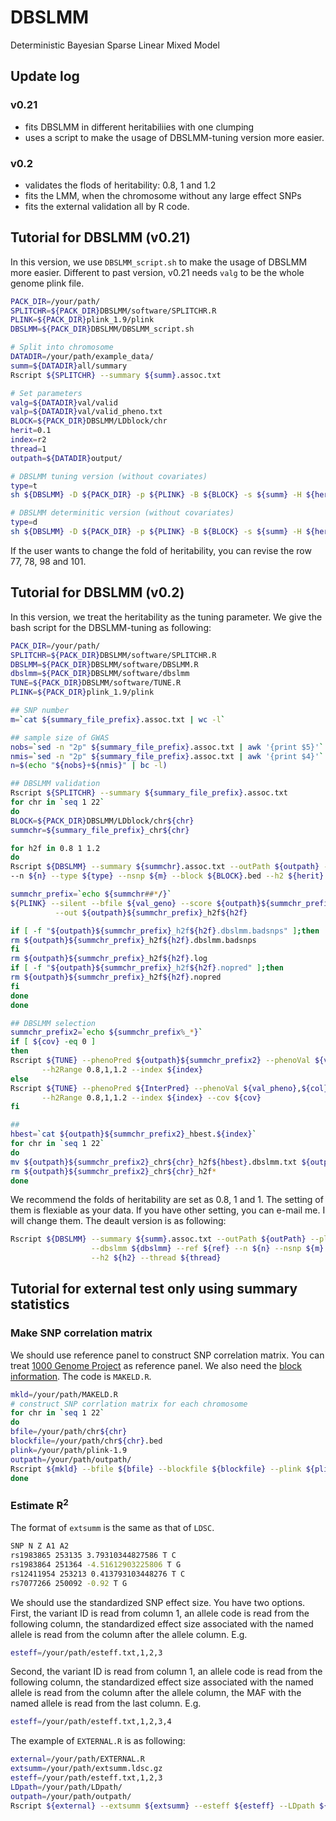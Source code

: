 # DBSLMM
Deterministic Bayesian Sparse Linear Mixed Model

## Update log
### v0.21
* fits DBSLMM in different heritabiliies with one clumping
* uses a script to make the usage of DBSLMM-tuning version more easier.
### v0.2 
* validates the flods of heritability: 0.8, 1 and 1.2
* fits the LMM, when the chromosome without any large effect SNPs
* fits the external validation all by R code. 

## Tutorial for DBSLMM (v0.21)
In this version, we use `DBSLMM_script.sh` to make the usage of DBSLMM more easier. Different to past version, v0.21 needs `valg` to be the whole genome plink file.
````bash
PACK_DIR=/your/path/
SPLITCHR=${PACK_DIR}DBSLMM/software/SPLITCHR.R
PLINK=${PACK_DIR}plink_1.9/plink
DBSLMM=${PACK_DIR}DBSLMM/DBSLMM_script.sh

# Split into chromosome
DATADIR=/your/path/example_data/
summ=${DATADIR}all/summary
Rscript ${SPLITCHR} --summary ${summ}.assoc.txt

# Set parameters
valg=${DATADIR}val/valid
valp=${DATADIR}val/valid_pheno.txt
BLOCK=${PACK_DIR}DBSLMM/LDblock/chr
herit=0.1
index=r2
thread=1
outpath=${DATADIR}output/

# DBSLMM tuning version (without covariates)
type=t
sh ${DBSLMM} -D ${PACK_DIR} -p ${PLINK} -B ${BLOCK} -s ${summ} -H ${herit} -m 1062150 -n 300 -G ${valg} -P ${valp} -l ${col} -T ${type}  -i ${index} -t ${thread} -o ${outpath}

# DBSLMM determinitic version (without covariates)
type=d
sh ${DBSLMM} -D ${PACK_DIR} -p ${PLINK} -B ${BLOCK} -s ${summ} -H ${herit} -m 1062150 -n 300 -G ${valg} -P ${valp} -l ${col} -T ${type}  -i ${index} -t ${thread} -o ${outpath}
````
If the user wants to change the fold of heritability, you can revise the row 77, 78, 98 and 101.

## Tutorial for DBSLMM (v0.2)
In this version, we treat the heritability as the tuning parameter. We give the bash script for the DBSLMM-tuning as following:
````bash
PACK_DIR=/your/path/
SPLITCHR=${PACK_DIR}DBSLMM/software/SPLITCHR.R
DBSLMM=${PACK_DIR}DBSLMM/software/DBSLMM.R
dbslmm=${PACK_DIR}DBSLMM/software/dbslmm
TUNE=${PACK_DIR}DBSLMM/software/TUNE.R
PLINK=${PACK_DIR}plink_1.9/plink

## SNP number
m=`cat ${summary_file_prefix}.assoc.txt | wc -l`

## sample size of GWAS
nobs=`sed -n "2p" ${summary_file_prefix}.assoc.txt | awk '{print $5}'`
nmis=`sed -n "2p" ${summary_file_prefix}.assoc.txt | awk '{print $4}'`
n=$(echo "${nobs}+${nmis}" | bc -l)

## DBSLMM validation
Rscript ${SPLITCHR} --summary ${summary_file_prefix}.assoc.txt
for chr in `seq 1 22`
do
BLOCK=${PACK_DIR}DBSLMM/LDblock/chr${chr}
summchr=${summary_file_prefix}_chr${chr}

for h2f in 0.8 1 1.2
do
Rscript ${DBSLMM} --summary ${summchr}.assoc.txt --outPath ${outpath} --plink ${PLINK} --dbslmm ${dbslmm} --ref ${val_geno} \
--n ${n} --type ${type} --nsnp ${m} --block ${BLOCK}.bed --h2 ${herit} --h2f ${h2f} --thread ${thread}

summchr_prefix=`echo ${summchr##*/}`
${PLINK} --silent --bfile ${val_geno} --score ${outpath}${summchr_prefix}_h2f${h2f}.dbslmm.txt 1 2 4 sum\
          --out ${outpath}${summchr_prefix}_h2f${h2f}

if [ -f "${outpath}${summchr_prefix}_h2f${h2f}.dbslmm.badsnps" ];then
rm ${outpath}${summchr_prefix}_h2f${h2f}.dbslmm.badsnps
fi
rm ${outpath}${summchr_prefix}_h2f${h2f}.log
if [ -f "${outpath}${summchr_prefix}_h2f${h2f}.nopred" ];then
rm ${outpath}${summchr_prefix}_h2f${h2f}.nopred
fi
done
done

## DBSLMM selection 
summchr_prefix2=`echo ${summchr_prefix%_*}`
if [ ${cov} -eq 0 ]
then 
Rscript ${TUNE} --phenoPred ${outpath}${summchr_prefix2} --phenoVal ${val_pheno},${col} \
       --h2Range 0.8,1,1.2 --index ${index}
else 
Rscript ${TUNE} --phenoPred ${InterPred} --phenoVal ${val_pheno},${col} \
       --h2Range 0.8,1,1.2 --index ${index} --cov ${cov}
fi

## 
hbest=`cat ${outpath}${summchr_prefix2}_hbest.${index}`
for chr in `seq 1 22`
do
mv ${outpath}${summchr_prefix2}_chr${chr}_h2f${hbest}.dbslmm.txt ${outpath}${summchr_prefix2}_chr${chr}_best.dbslmm.txt
rm ${outpath}${summchr_prefix2}_chr${chr}_h2f*
done
````
We recommend the folds of heritability are set as 0.8, 1 and 1. The setting of them is flexiable as your data. If you have other setting, you can e-mail me. I will change them. The deault version is as following: 
````bash
Rscript ${DBSLMM} --summary ${summ}.assoc.txt --outPath ${outPath} --plink ${plink}\
                  --dbslmm ${dbslmm} --ref ${ref} --n ${n} --nsnp ${m} --block ${blockf}.bed\
                  --h2 ${h2} --thread ${thread}
````

## Tutorial for external test only using summary statistics
### Make SNP correlation matrix
We should use reference panel to construct SNP correlation matrix. You can treat [1000 Genome Project](https://www.internationalgenome.org/data#download) as reference panel. We also need the [block information](http://bitbucket.org/nygcresearch/ldetect-data). The code is `MAKELD.R`. 
````bash
mkld=/your/path/MAKELD.R
# construct SNP corrlation matrix for each chromosome
for chr in `seq 1 22`
do
bfile=/your/path/chr${chr}
blockfile=/your/path/chr${chr}.bed
plink=/your/path/plink-1.9
outpath=/your/path/outpath/
Rscript ${mkld} --bfile ${bfile} --blockfile ${blockfile} --plink ${plink} --outpath ${outpath} --chr ${chr}
done
````
### Estimate R<sup>2
The format of `extsumm` is the same as that of `LDSC`. 
````bash
SNP N Z A1 A2
rs1983865 253135 3.79310344827586 T C
rs1983864 251364 -4.51612903225806 T G
rs12411954 253213 0.413793103448276 T C
rs7077266 250092 -0.92 T G
````
We should use the standardized SNP effect size. You have two options. First, the variant ID is read from column 1, an allele code is read from the following column, the standardized effect size associated with the named allele is read from the column after the allele column. E.g.
````bash
esteff=/your/path/esteff.txt,1,2,3
````
Second, the variant ID is read from column 1, an allele code is read from the following column, the standardized effect size associated with the named allele is read from the column after the allele column, the MAF with the named allele is read from the last column. E.g.
````bash
esteff=/your/path/esteff.txt,1,2,3,4
````
The example of `EXTERNAL.R` is as following:
````bash
external=/your/path/EXTERNAL.R
extsumm=/your/path/extsumm.ldsc.gz
esteff=/your/path/esteff.txt,1,2,3
LDpath=/your/path/LDpath/
outpath=/your/path/outpath/
Rscript ${external} --extsumm ${extsumm} --esteff ${esteff} --LDpath ${LDpath} --outpath ${outpath}
````
